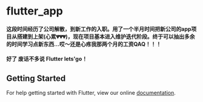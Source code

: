# flutter_app

####   这段时间经历了公司解散，到新工作的入职。用了一个半月时间把新公司的app项目从搭建到上架(心累💔💔💔)，现在项目基本进入维护迭代阶段。终于可以抽出多余的时间学习点新东西...哎～还是心疼我那两个月的工资QAQ！！！
#### 好了 废话不多说  Flutter lets'go！

## Getting Started

For help getting started with Flutter, view our online
[documentation](https://flutter.io/).
